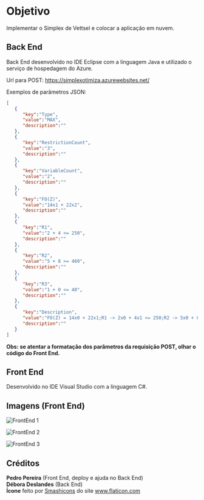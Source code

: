 # Objetivo

Implementar o Simplex de Vettsel e colocar a aplicação em nuvem.

## Back End

Back End desenvolvido no IDE Eclipse com a linguagem Java e utilizado o serviço de hospedagem do Azure.

Url para POST: https://simplexotimiza.azurewebsites.net/

Exemplos de parâmetros JSON:

```json
[
   {
      "key":"Type",
      "value":"MAX",
      "description":""
   },
   {
      "key":"RestrictionCount",
      "value":"3",
      "description":""
   },
   {
      "key":"VariableCount",
      "value":"2",
      "description":""
   },
   {
      "key":"FO(Z)",
      "value":"14x1 + 22x2",
      "description":""
   },
   {
      "key":"R1",
      "value":"2 + 4 <= 250",
      "description":""
   },
   {
      "key":"R2",
      "value":"5 + 8 >= 460",
      "description":""
   },
   {
      "key":"R3",
      "value":"1 + 0 <= 40",
      "description":""
   },
   {
      "key":"Description",
      "value":"FO(Z) = 14x0 + 22x1;R1 -> 2x0 + 4x1 <= 250;R2 -> 5x0 + 8x1 >= 460;R3 -> 1x0 + 0x1 <= 40;",
      "description":""
   }
]
```

**Obs: se atentar a formatação dos parâmetros da requisição POST, olhar o código do Front End.**

## Front End

Desenvolvido no IDE Visual Studio com a linguagem C#.

## Imagens (Front End)

![FrontEnd 1](https://imgur.com/T6hsroc.png)

![FrontEnd 2](https://imgur.com/50xHw5K.png)

![FrontEnd 3](https://imgur.com/sL9YxKC.png)

## Créditos

**Pedro Pereira** (Front End, deploy e ajuda no Back End)  
**Débora Deslandes** (Back End)  
**Ícone** feito por [Smashicons](https://www.flaticon.com/authors/smashicons "Smashicons") do site www.flaticon.com
